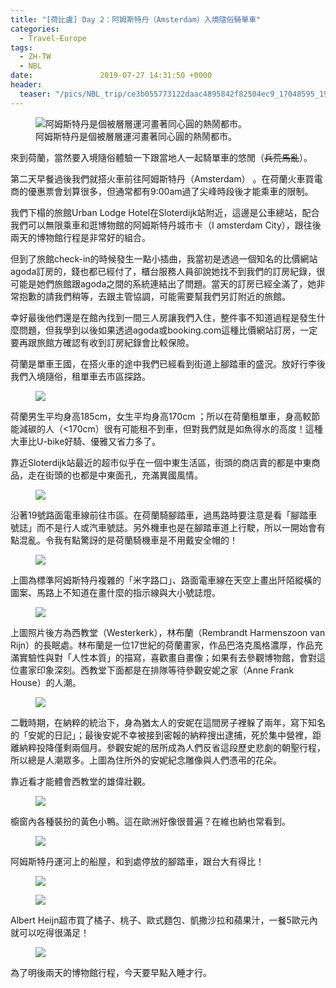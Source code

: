 ```yaml
---
title: "[荷比盧] Day 2：阿姆斯特丹（Amsterdam）入境隨俗騎單車"
categories:
  - Travel-Europe
tags:
  - ZH-TW
  - NBL
date:               2019-07-27 14:31:50 +0000
header:
  teaser: "/pics/NBL_trip/ce3b055773122daac4895842f82504ec9_17048595_190727_0027.jpg"
---
```


<figure style="width: 100%" class="align-center">
<img src="/pics/NBL_trip/ce3b055773122daac4895842f82504ec9_17048595_190727_0027.jpg" alt="阿姆斯特丹是個被層層運河畫著同心圓的熱鬧都市。">
<figcaption>阿姆斯特丹是個被層層運河畫著同心圓的熱鬧都市。</figcaption>
</figure>

來到荷蘭，當然要入境隨俗體驗一下跟當地人一起騎單車的悠閒（<s>兵荒馬亂</s>）。

第二天早餐過後我們就搭火車前往阿姆斯特丹（Amsterdam） 。在荷蘭火車買電商的優惠票會划算很多，但通常都有9:00am過了尖峰時段後才能乘車的限制。

我們下榻的旅館Urban Lodge Hotel在Sloterdijk站附近，這邊是公車總站，配合我們可以無限乘車和逛博物館的阿姆斯特丹城市卡（I amsterdam City），跟往後兩天的博物館行程是非常好的組合。

但到了旅館check-in的時候發生一點小插曲，我當初是透過一個知名的比價網站agoda訂房的，錢也都已經付了，櫃台服務人員卻說她找不到我們的訂房紀錄，很可能是她們旅館跟agoda之間的系統連結出了問題。當天的訂房已經全滿了，她非常抱歉的請我們稍等，去跟主管協調，可能需要幫我們另訂附近的旅館。

幸好最後他們還是在館內找到一間三人房讓我們入住，整件事不知道過程是發生什麼問題，但我學到以後如果透過agoda或booking.com這種比價網站訂房，一定要再跟旅館方確認有收到訂房紀錄會比較保險。



荷蘭是單車王國，在搭火車的途中我們已經看到街道上腳踏車的盛況。放好行李後我們入境隨俗，租單車去市區探路。

<figure style="width: 100%" class="align-center">
<img src="/pics/NBL_trip/ce3b055773122daac4895842f82504ec9_17048595_190727_0007.jpg">
</figure>


荷蘭男生平均身高185cm，女生平均身高170cm ；所以在荷蘭租單車，身高較節能減碳的人（<170cm）很有可能租不到車，但對我們就是如魚得水的高度！這種大車比U-bike好騎、優雅又省力多了。

靠近Sloterdijk站最近的超市似乎在一個中東生活區，街頭的商店賣的都是中東商品，走在街頭的也都是中東面孔，充滿異國風情。

<figure style="width: 100%" class="align-center">
<img src="/pics/NBL_trip/ce3b055773122daac4895842f82504ec9_17048595_190727_0008.jpg">
</figure>

沿著19號路面電車線前往市區。在荷蘭騎腳踏車，過馬路時要注意是看「腳踏車號誌」而不是行人或汽車號誌。另外機車也是在腳踏車道上行駛，所以一開始會有點混亂。令我有點驚訝的是荷蘭騎機車是不用戴安全帽的！

<figure style="width: 100%" class="align-center">
<img src="/pics/NBL_trip/IMG_3174.jpg">
</figure>

上圖為標準阿姆斯特丹複雜的「米字路口」、路面電車線在天空上畫出阡陌縱橫的圖案、馬路上不知道在畫什麼的指示線與大小號誌燈。

<figure style="width: 100%" class="align-center">
<img src="/pics/NBL_trip/ce3b055773122daac4895842f82504ec9_17048595_190727_0025.jpg">
</figure>

上圖照片後方為西教堂（Westerkerk），林布蘭（Rembrandt Harmenszoon van Rijn）的長眠處。林布蘭是一位17世紀的荷蘭畫家，作品巴洛克風格濃厚，作品充滿實驗性與對「人性本質」的描寫，喜歡畫自畫像；如果有去參觀博物館，會對這位畫家印象深刻。西教堂下面都是在排隊等待參觀安妮之家（Anne Frank House）的人潮。

<figure style="width: 80%" class="align-center">
<img src="/pics/NBL_trip/IMG_3193-1.jpg">
</figure>

二戰時期，在納粹的統治下，身為猶太人的安妮在這間房子裡躲了兩年，寫下知名的「安妮的日記」；最後安妮不幸被接到密報的納粹搜出逮捕，死於集中營裡，距離納粹投降僅剩兩個月。參觀安妮的居所成為人們反省這段歷史悲劇的朝聖行程，所以總是人潮眾多。上圖為住所外的安妮紀念雕像與人們憑弔的花朵。

靠近看才能體會西教堂的雄偉壯觀。

<figure style="width: 100%" class="align-center">
<img src="/pics/NBL_trip/ce3b055773122daac4895842f82504ec9_17048595_190727_0017.jpg">
</figure>

櫥窗內各種裝扮的黃色小鴨。這在歐洲好像很普遍？在維也納也常看到。
<figure style="width: 100%" class="align-center">
<img src="/pics/NBL_trip/ce3b055773122daac4895842f82504ec9_17048595_190727_0028.jpg">
</figure>



阿姆斯特丹運河上的船屋，和到處停放的腳踏車，跟台大有得比！
<figure style="width: 80%" class="align-center">
<img src="/pics/NBL_trip/ce3b055773122daac4895842f82504ec9_17048595_190727_0011.jpg">
</figure>
<figure style="width: 100%" class="align-center">
<img src="/pics/NBL_trip/IMG_3173.jpg">
</figure>

Albert Heijn超市買了橘子、桃子、歐式麵包、凱撒沙拉和蘋果汁，一餐5歐元內就可以吃得很滿足！
<figure style="width: 100%" class="align-center">
<img src="/pics/NBL_trip/IMG_3165.jpg">
</figure>


為了明後兩天的博物館行程，今天要早點入睡才行。
